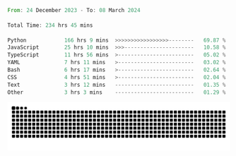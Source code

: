 <!--START_SECTION:waka-->

```rust
From: 24 December 2023 - To: 08 March 2024

Total Time: 234 hrs 45 mins

Python            166 hrs 9 mins  >>>>>>>>>>>>>>>>>--------   69.87 %
JavaScript        25 hrs 10 mins  >>>----------------------   10.58 %
TypeScript        11 hrs 56 mins  >------------------------   05.02 %
YAML              7 hrs 11 mins   >------------------------   03.02 %
Bash              6 hrs 17 mins   >------------------------   02.64 %
CSS               4 hrs 51 mins   >------------------------   02.04 %
Text              3 hrs 12 mins   -------------------------   01.35 %
Other             3 hrs 3 mins    -------------------------   01.29 %
```

<!--END_SECTION:waka-->


<picture>
  <source media="(prefers-color-scheme: dark)" srcset="https://raw.githubusercontent.com/jeerawut97/jeerawut97/output/github-contribution-grid-snake.svg">
  <img alt="github contribution grid snake animation" src="https://raw.githubusercontent.com/jeerawut97/jeerawut97/output/github-contribution-grid-snake.svg">
</picture>
